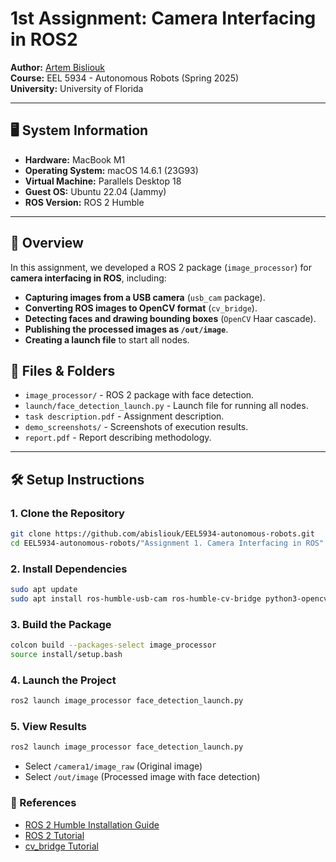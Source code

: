 # 1st Assignment: Camera Interfacing in ROS2

**Author:** [Artem Bisliouk](https://github.com/abisliouk)  
**Course:** EEL 5934 - Autonomous Robots (Spring 2025)  
**University:** University of Florida  

---

## 🖥️ System Information
- **Hardware:** MacBook M1
- **Operating System:** macOS 14.6.1 (23G93)
- **Virtual Machine:** Parallels Desktop 18
- **Guest OS:** Ubuntu 22.04 (Jammy)
- **ROS Version:** ROS 2 Humble

---

## 📌 Overview
In this assignment, we developed a ROS 2 package (`image_processor`) for **camera interfacing in ROS**, including:
- **Capturing images from a USB camera** (`usb_cam` package).
- **Converting ROS images to OpenCV format** (`cv_bridge`).
- **Detecting faces and drawing bounding boxes** (`OpenCV` Haar cascade).
- **Publishing the processed images as `/out/image`**.
- **Creating a launch file** to start all nodes.

## 📂 Files & Folders
- `image_processor/` - ROS 2 package with face detection.
- `launch/face_detection_launch.py` - Launch file for running all nodes.
- `task description.pdf` - Assignment description.
- `demo_screenshots/` - Screenshots of execution results.
- `report.pdf` - Report describing methodology.

---

## 🛠 Setup Instructions
### **1. Clone the Repository**
```bash
git clone https://github.com/abisliouk/EEL5934-autonomous-robots.git
cd EEL5934-autonomous-robots/"Assignment 1. Camera Interfacing in ROS"
```

### **2. Install Dependencies**
```bash
sudo apt update
sudo apt install ros-humble-usb-cam ros-humble-cv-bridge python3-opencv
```

### **3. Build the Package**
```bash
colcon build --packages-select image_processor
source install/setup.bash
```

### **4. Launch the Project**
```bash
ros2 launch image_processor face_detection_launch.py
```

### **5. View Results**
```bash
ros2 launch image_processor face_detection_launch.py
```
- Select `/camera1/image_raw` (Original image)
- Select `/out/image` (Processed image with face detection)

### **📜 References**
- [ROS 2 Humble Installation Guide](https://docs.ros.org/en/humble/Installation.html)
- [ROS 2 Tutorial](https://www.youtube.com/playlist?list=PLLSegLrePWgJudpPUof4-nVFHGkB62Izy)
- [cv_bridge Tutorial](https://wiki.ros.org/cv_bridge/Tutorials/ConvertingBetweenROSImagesAndOpenCVImagesPython)
